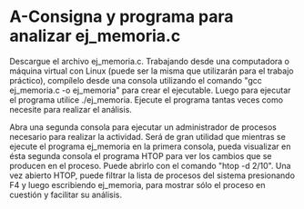# A-Consigna y programa para analizar ej_memoria.c

Descargue el archivo ej_memoria.c. Trabajando desde una computadora o máquina virtual con Linux (puede ser la misma que utilizarán para el trabajo práctico), compílelo desde una consola utilizando el comando "gcc ej_memoria.c -o ej_memoria" para crear el ejecutable. Luego para ejecutar el programa utilice ./ej_memoria. Ejecute el programa tantas veces como necesite para realizar el análisis.

Abra una segunda consola para ejecutar un administrador de procesos necesario para realizar la actividad. Será de gran utilidad que mientras se ejecute el programa ej_memoria en la primera consola, pueda visualizar en ésta segunda consola el programa HTOP para ver los cambios que se producen en el proceso. Puede abrirlo con el comando "htop -d 2/10". Una vez abierto HTOP, puede filtrar la lista de procesos del sistema presionando F4 y luego escribiendo ej_memoria, para mostrar sólo el proceso en cuestión y facilitar su análisis.